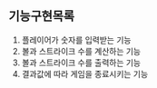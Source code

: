 ## 기능구현목록
1. 플레이어가 숫자를 입력받는 기능
2. 볼과 스트라이크 수를 계산하는 기능
3. 볼과 스트라이크 수를 출력하는 기능
4. 결과값에 따라 게임을 종료시키는 기능